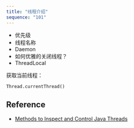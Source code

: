 ```yaml
---
title: "线程介绍"
sequence: "101"
---
```



- 优先级
- 线程名称
- Daemon
- 如何优雅的关闭线程？
- ThreadLocal

获取当前线程：

```text
Thread.currentThread()
```

## Reference

- [Methods to Inspect and Control Java Threads](https://medium.com/@daijue/methods-to-inspect-and-control-java-threads-f602c26cb885)
